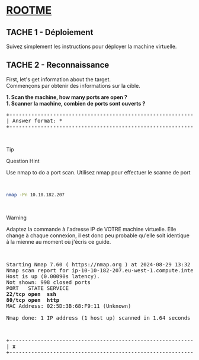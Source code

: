 # **[ROOTME](https://tryhackme.com/r/room/rrootme)**

## TACHE 1 - Déploiement

Suivez simplement les instructions pour déployer la machine virtuelle.

## TACHE 2 - Reconnaissance

First, let's get information about the target.
<br>Commençons par obtenir des informations sur la cible.

**1. Scan the machine, how many ports are open ?**
<br>**1. Scanner la machine, combien de ports sont ouverts ?**

<pre>
+------------------------------------------------------------------------+   +--------------+   +--------------+
| Answer format: *                                                       |   |    SUBMIT    |   |     HINT     |
+------------------------------------------------------------------------+   +--------------+   +--------------+
</pre>

<br>

> [!TIP]
> Question Hint
>
> Use nmap to do a port scan.
> Utilisez nmap pour effectuer le scanne de port

<br>

```bash
nmap -Pn 10.10.182.207
```

<br>

> [!WARNING]
> Adaptez la commande à l'adresse IP de VOTRE machine virtuelle. Elle change à chaque connexion, il est donc peu probable qu'elle soit identique à la mienne au moment où j'écris ce guide.

<br>

<pre>
Starting Nmap 7.60 ( https://nmap.org ) at 2024-08-29 13:32 BST
Nmap scan report for ip-10-10-182-207.eu-west-1.compute.internal (10.10.182.207)
Host is up (0.00090s latency).
Not shown: 998 closed ports
PORT   STATE SERVICE
<b>22/tcp open  ssh
80/tcp open  http</b>
MAC Address: 02:5D:3B:68:F9:11 (Unknown)

Nmap done: 1 IP address (1 host up) scanned in 1.64 seconds
</pre>

<br>

<pre>
+------------------------------------------------------------------------+   +--------------+   +--------------+
| <b>x</b>                                                                      |   |    SUBMIT    |   |     HINT     |
+------------------------------------------------------------------------+   +--------------+   +--------------+
</pre>
